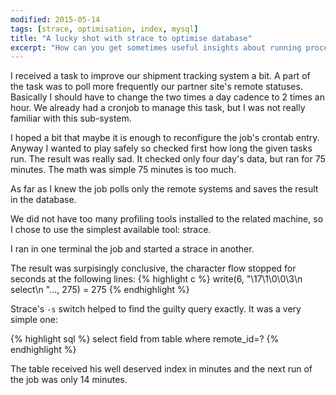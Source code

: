 ```yaml
---
modified: 2015-05-14
tags: [strace, optimisation, index, mysql]
title: "A lucky shot with strace to optimise database"
excerpt: "How can you get sometimes useful insights about running processes."
---
```

I received a task to improve our shipment tracking system a bit.
A part of the task was to poll more frequently our partner site's remote statuses.
Basically I should have to change the two times a day cadence to 2 times an hour.
We already had a cronjob to manage this task, but I was not really familiar with this sub-system.

I hoped a bit that maybe it is enough to reconfigure the job's crontab entry.
Anyway I wanted to play safely so checked first how long the given tasks run.
The result was really sad. It checked only four day's data, but ran for 75 minutes.
The math was simple 75 minutes is too much.

As far as I knew the job polls only the remote systems and saves the result in the database.

We did not have too many profiling tools installed to the related machine, so I chose to use the simplest available tool:
strace.

I ran in one terminal the job and started a strace in another.

The result was surpisingly conclusive, the character flow stopped for seconds at the following lines:
{% highlight c %}
write(6, "\17\1\0\0\3\n            select\n       "..., 275) = 275
{% endhighlight %}

Strace's `-s` switch helped to find the guilty query exactly.
It was a very simple one:

{% highlight sql %}
select field from table where remote_id=?
{% endhighlight %}

The table received his well deserved index in minutes and the next run of the job was only 14 minutes.

